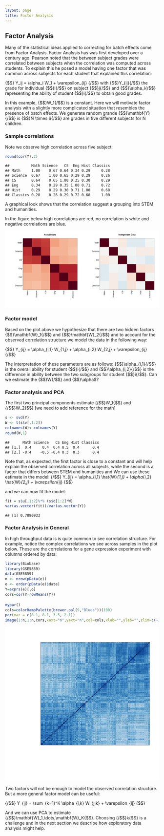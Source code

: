 ```yaml
---
layout: page
title: Factor Analysis
---
```




## Factor Analysis


Many of the statistical ideas applied to correcting for batch effects come from Factor Analysis. Factor Analysis has was first developed over a century ago. Pearson noted that the between subject grades were correlated between subjects when the correlation was computed across students. To explain this he posed a model having one factor that was common across subjects for each student that explained this correlation:

{$$}
Y_ij = \alpha_i W_1 + \varepsilon_{ij}
{/$$}
with {$$}Y_{ij}{/$$} the grade for individual {$$}i{/$$} on subject {$$}j{/$$} and {$$}\alpha_i{/$$} representing the ability of student {$$}i{/$$} to obtain good grades. 

In this example, {$$}W_1{/$$} is a constant. Here we will motivate factor analysis with a slightly more complicated situation that resembles the presence of batch effects. We generate random grande
{$$}\mathbf{Y}{/$$} is {$$}N \times 6{/$$} are grades in five different subjects for N children. 



### Sample correlations

Note we observe high correlation across five subject:

```r
round(cor(Y),2)
```

```
##          Math Science   CS  Eng Hist Classics
## Math     1.00    0.67 0.64 0.34 0.29     0.28
## Science  0.67    1.00 0.65 0.29 0.29     0.26
## CS       0.64    0.65 1.00 0.35 0.30     0.29
## Eng      0.34    0.29 0.35 1.00 0.71     0.72
## Hist     0.29    0.29 0.30 0.71 1.00     0.68
## Classics 0.28    0.26 0.29 0.72 0.68     1.00
```

A graphical look shows that the correlation suggest a grouping into STEM and humanities.

In the figure below high correlations are red, no correlation is white and negative correlations are blue.

![plot of chunk unnamed-chunk-3](images/factor_analysis-unnamed-chunk-3-1.png) 


### Factor model

Based on the plot above we hypothesize that there are two hidden factors {$$}\mathbf{W}_1{/$$} and {$$}\mathbf{W}_2{/$$} and to account for the observed correlation structure we model the data in the following way:

{$$}
Y_{ij} = \alpha_{i,1} W_{1,j} + \alpha_{i,2} W_{2,j} + \varepsilon_{ij}
{/$$}

The interpretation of these parameters are as follows: {$$}\alpha_{i,1}{/$$} is the overall ability for student {$$}i{/$$} and {$$}\alpha_{i,2}{/$$} is the  difference in ability between the two subgroups for student {$$}i{/$$}. Can we estimate the {$$}W{/$$} and {$$}\alpha$? 

### Factor analysis and PCA

The first two principal components estimate {/$$}W_1{$$} and {/$$}W_2{$$} [we need to add reference for the math]


```r
s <- svd(Y)
W <- t(s$v[,1:2])
colnames(W)<-colnames(Y)
round(W,1)
```

```
##      Math Science   CS Eng Hist Classics
## [1,]  0.4     0.4  0.4 0.5  0.4      0.4
## [2,] -0.4    -0.5 -0.4 0.3  0.3      0.4
```

Note that, as expected, the first factor is close to a constant and will help explain the observed correlation across all subjects, while the second is a factor that differs between STEM and humanities and 
We can use these estimate in the model:
{/$$}
Y_{ij} = \alpha_{i,1} \hat{W}_{1,j} + \alpha_{i,2} \hat{W}_{2,j} + \varepsilon_{ij}
{$$}
 
and we can now fit the model:


```r
fit = s$u[,1:2]%*% (s$d[1:2]*W)
var(as.vector(fit))/var(as.vector(Y))
```

```
## [1] 0.7880933
```


### Factor Analysis in General

In high throughput data is is quite common to see correlation structure. For example, notice the complex correlations we see across samples in the plot below. These are the correlations for a gene expression experiment with columns ordered by data:


```r
library(Biobase)
library(GSE5859)
data(GSE5859)
n <- nrow(pData(e))
o <- order(pData(e)$date)
Y=exprs(e)[,o]
cors=cor(Y-rowMeans(Y))

mypar()
cols=colorRampPalette(brewer.pal(9,"Blues"))(100)
par(mar = c(8.1, 8.1, 3.5, 2.1))
image(1:n,1:n,cors,xaxt="n",yaxt="n",col=cols,xlab="",ylab="",zlim=c(-1,1))
```

![plot of chunk unnamed-chunk-6](images/factor_analysis-unnamed-chunk-6-1.png) 

Two factors will not be enough to model the observed correlation structure. But a more general factor model can be useful:

{/$$}
Y_{ij} = \sum_{k=1}^K \alpha_{i,k} W_{j,k} + \varepsilon_{ij}
{$$}

And we can use PCA to estimate {/$$}\mathbf{W}_1,\dots,\mathbf{W}_K{$$}. Choosing {/$$}k{$$} is a challenge and in the next section we describe how exploratory data analysis might help.



